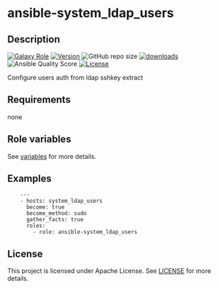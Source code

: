 # ansible-system_ldap_users

## Description

[![Galaxy Role](https://img.shields.io/badge/galaxy-system_ldap_users-purple?style=flat)](https://galaxy.ansible.com/lotusnoir/system_ldap_users)
[![Version](https://img.shields.io/github/release/lotusnoir/ansible-system_ldap_users.svg)](https://github.com/lotusnoir/ansible-system_ldap_users/releases/latest)
![GitHub repo size](https://img.shields.io/github/repo-size/lotusnoir/ansible-system_ldap_users?color=orange&style=flat)
[![downloads](https://img.shields.io/ansible/role/d/56929)](https://galaxy.ansible.com/lotusnoir/system_ldap_users)
![Ansible Quality Score](https://img.shields.io/ansible/quality/56929)
[![License](https://img.shields.io/badge/license-Apache--2.0-brightgreen?style=flat)](https://opensource.org/licenses/Apache-2.0)

Configure users auth from ldap sshkey extract

## Requirements

none

## Role variables

See [variables](/defaults/main.yml) for more details.

## Examples

        ---
        - hosts: system_ldap_users
          become: true
          become_method: sudo
          gather_facts: true
          roles:
            - role: ansible-system_ldap_users


## License

This project is licensed under Apache License. See [LICENSE](/LICENSE) for more details.

